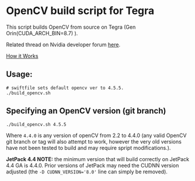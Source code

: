 # OpenCV build script for Tegra

This script builds OpenCV from source on Tegra (Gen Orin(CUDA_ARCH_BIN=8.7) ).

Related thread on Nvidia developer forum 
[here](https://devtalk.nvidia.com/default/topic/1051133/jetson-nano/opencv-build-script/).

[How it Works](https://wiki.debian.org/QemuUserEmulation)

## Usage:
```shell
# swiftfile sets default opencv ver to 4.5.5.
./build_opencv.sh
```

## Specifying an OpenCV version (git branch)
```shell
./build_opencv.sh 4.5.5 
```

Where `4.4.0` is any version of openCV from 2.2 to 4.4.0
(any valid OpenCV git branch or tag will also attempt to work, however the very old versions have not been tested to build and may require spript modifications.).

**JetPack 4.4 NOTE:** the minimum version that will build correctly on JetPack 4.4 GA is 4.4.0. Prior versions of JetPack may need the CUDNN version adjusted (the `-D CUDNN_VERSION='8.0'` line can simply be removed).
